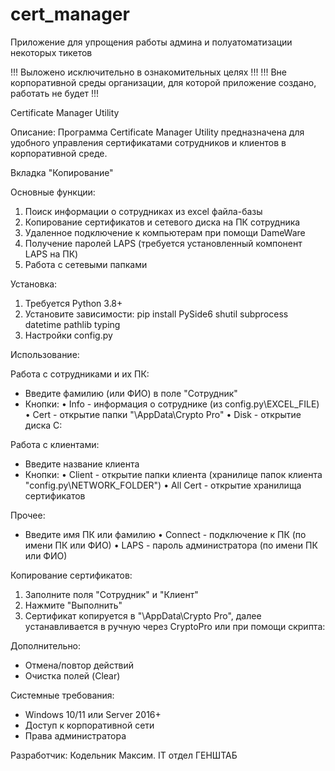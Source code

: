 # cert_manager
Приложение для упрощения работы админа и полуатоматизации некоторых тикетов

!!! Выложено исключительно в ознакомительных целях !!!
!!! Вне корпоративной среды организации, для которой приложение создано, работать не будет !!!

Certificate Manager Utility

Описание:
Программа Certificate Manager Utility предназначена для удобного управления сертификатами сотрудников и клиентов в корпоративной среде.

Вкладка "Копирование"

Основные функции:
1. Поиск информации о сотрудниках из excel файла-базы
2. Копирование сертификатов и сетевого диска на ПК сотрудника
3. Удаленное подключение к компьютерам при помощи DameWare
4. Получение паролей LAPS (требуется установленный компонент LAPS на ПК)
5. Работа с сетевыми папками

Установка:
1. Требуется Python 3.8+
2. Установите зависимости:
   pip install PySide6 shutil subprocess datetime pathlib typing
3. Настройки config.py

Использование:

Работа с сотрудниками и их ПК:
- Введите фамилию (или ФИО) в поле "Сотрудник"
- Кнопки:
  • Info - информация о сотруднике (из config.py\EXCEL_FILE)
  • Cert - открытие папки "\AppData\Crypto Pro" 
  • Disk - открытие диска C:

Работа с клиентами:
- Введите название клиента
- Кнопки:
  • Client - открытие папки клиента (хранилице папок клиента "config.py\NETWORK_FOLDER")
  • All Cert - открытие хранилища сертификатов

Прочее:
- Введите имя ПК или фамилию
 • Connect - подключение к ПК  (по имени ПК или ФИО)
 • LAPS - пароль администратора  (по имени ПК или ФИО)

Копирование сертификатов:
1. Заполните поля "Сотрудник" и "Клиент"
2. Нажмите "Выполнить"
3. Сертификат копируется в "\AppData\Crypto Pro", далее устанавливается в ручную через CryptoPro или при  помощи скрипта:

Дополнительно:
- Отмена/повтор действий
- Очистка полей (Clear)

Системные требования:
- Windows 10/11 или Server 2016+
- Доступ к корпоративной сети
- Права администратора

Разработчик:
Кодельник Максим. IT отдел ГЕНШТАБ
